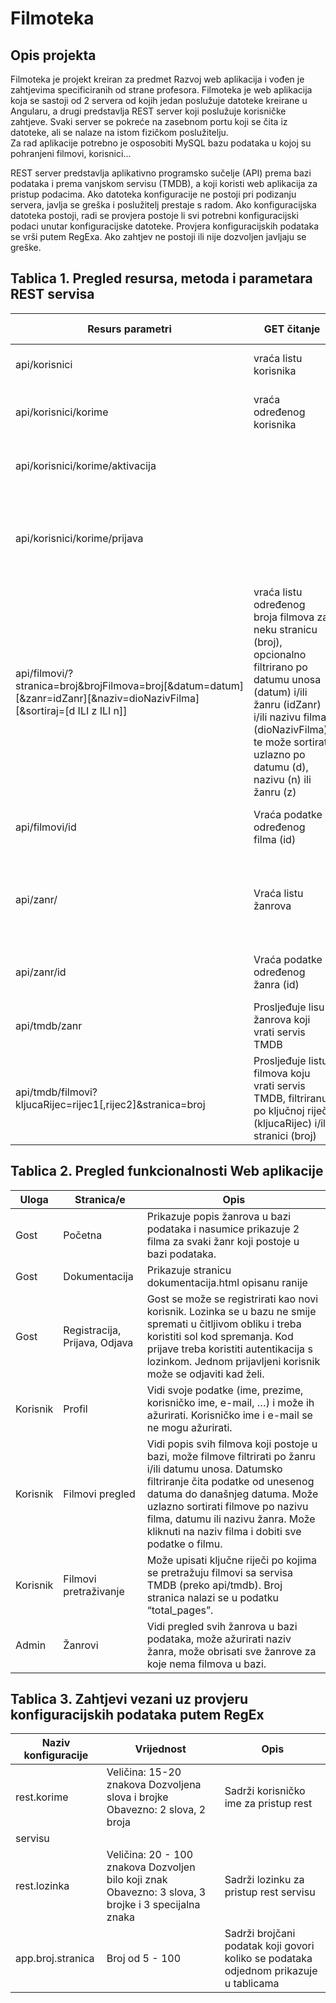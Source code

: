 # Filmoteka

## Opis projekta
Filmoteka je projekt kreiran za predmet Razvoj web aplikacija i vođen je zahtjevima specificiranih od strane profesora.
Filmoteka je web aplikacija koja se sastoji od 2 servera od kojih jedan poslužuje datoteke kreirane u Angularu, a drugi predstavlja REST server koji poslužuje korisničke zahtjeve.
Svaki server se pokreće na zasebnom portu koji se čita iz datoteke, ali se nalaze na istom fizičkom poslužitelju.  
Za rad aplikacije potrebno je osposobiti MySQL bazu podataka u kojoj su pohranjeni filmovi, korisnici...  
  
REST server predstavlja aplikativno programsko sučelje (API) prema bazi podataka i prema vanjskom servisu (TMDB), a koji koristi web aplikacija za pristup podacima.
Ako datoteka konfiguracije ne postoji pri podizanju servera, javlja se greška i poslužitelj prestaje s
radom. Ako konfiguracijska datoteka postoji, radi se provjera postoje li svi potrebni konfiguracijski podaci unutar konfiguracijske datoteke.
Provjera konfiguracijskih podataka se vrši putem RegExa. Ako zahtjev ne postoji ili nije dozvoljen javljaju se greške.  


## Tablica 1. Pregled resursa, metoda i parametara REST servisa
| Resurs parametri | GET čitanje | POST kreiranje | PUT ažuriranje | DELETE brisanje
| --- | --- | --- | --- | --- |
| api/korisnici | vraća listu korisnika | kreira novog korisnika | | | Odrađeno sve |
| api/korisnici/korime | vraća određenog korisnika | “metoda nije dopuštena” (405)" | Ažurira određenog korisnika | 
| api/korisnici/korime/aktivacija | | “metoda nije dopuštena “ (405) | Aktivira novog korisnika | 
| api/korisnici/korime/prijava | | Provjerava podatke prijave i vraća je li korisnik uspješno prijavljen | | 
| api/filmovi/?stranica=broj&brojFilmova=broj[&datum=datum][&zanr=idZanr][&naziv=dioNazivFilma][&sortiraj=[d ILI z ILI n]] | vraća listu određenog broja filmova za neku stranicu (broj), opcionalno filtrirano po datumu unosa (datum) i/ili žanru (idZanr) i/ili nazivu filma (dioNazivFilma), te može sortirati uzlazno po datumu (d), nazivu (n) ili žanru (z) | Uz dobivene podatke čita sve podatke o filmu s vanjskog servisa i dodaje novi film | |
| api/filmovi/id | Vraća podatke određenog filma (id) | “metoda nije dopuštena” (405) | Ažurira podatke određenog filma | Briše određeni film 
| api/zanr/ | Vraća listu žanrova | Dodaje novi žanr | | Briše sve žanrove za koje ne postoji film.
| api/zanr/id | Vraća podatke određenog žanra (id) | “metoda nije dopuštena” (405) | Ažurira postojeći žanr | Briše određeni žanr|
| api/tmdb/zanr | Prosljeđuje lisu žanrova koji vrati servis TMDB | | | 
| api/tmdb/filmovi?kljucaRijec=rijec1[,rijec2]&stranica=broj | Prosljeđuje listu filmova koju vrati servis TMDB, filtriranu po ključnoj riječi (kljucaRijec) i/ili stranici (broj) | | | 

## Tablica 2. Pregled funkcionalnosti Web aplikacije
| Uloga    | Stranica/e                     | Opis                                                                                         |
| -------- | ------------------------------ | -------------------------------------------------------------------------------------------- |
| Gost     | Početna                        | Prikazuje popis žanrova u bazi podataka i nasumice prikazuje 2 filma za svaki žanr koji postoje u bazi podataka.              |
| Gost     | Dokumentacija                  | Prikazuje stranicu dokumentacija.html opisanu ranije                                         |               
| Gost     | Registracija, Prijava, Odjava  | Gost se može se registrirati kao novi korisnik. Lozinka se u bazu ne smije spremati u čitljivom obliku i treba koristiti sol kod spremanja. Kod prijave treba koristiti autentikacija s lozinkom. Jednom prijavljeni korisnik može se odjaviti kad želi.              |               
| Korisnik | Profil                         | Vidi svoje podatke (ime, prezime, korisničko ime, e-mail, …) i može ih ažurirati. Korisničko ime i e-mail se ne mogu ažurirati.  |  
| Korisnik | Filmovi pregled                | Vidi popis svih filmova koji postoje u bazi, može filmove filtrirati po žanru i/ili datumu unosa. Datumsko filtriranje čita podatke od unesenog datuma do današnjeg datuma. Može uzlazno sortirati filmove po nazivu filma, datumu ili nazivu žanra. Može kliknuti na naziv filma i dobiti sve podatke o filmu.          |                    |
| Korisnik | Filmovi pretraživanje          | Može upisati ključne riječi po kojima se pretražuju filmovi sa servisa TMDB (preko api/tmdb). Broj stranica nalazi se u podatku “total_pages”.             |
|    Admin      |     Žanrovi                           |    Vidi pregled svih žanrova u bazi podataka, može ažurirati naziv žanra, može obrisati sve žanrove za koje nema filmova u bazi.       |   

## Tablica 3. Zahtjevi vezani uz provjeru konfiguracijskih podataka putem RegEx
| Naziv konfiguracije    | Vrijednost                     | Opis                                                                                         |
| -------- | ------------------------------ | -------------------------------------------------------------------------------------------- |
| rest.korime     | Veličina: 15-20 znakova Dozvoljena slova i brojke Obavezno: 2 slova, 2 broja                        | Sadrži korisničko ime za pristup rest
servisu   |  
| rest.lozinka     | Veličina: 20 - 100 znakova Dozvoljen bilo koji znak Obavezno: 3 slova, 3 brojke i 3 specijalna znaka                  | Sadrži lozinku za pristup rest servisu   |               
| app.broj.stranica      | Broj od 5 - 100  |Sadrži brojčani podatak koji govori koliko se podataka odjednom prikazuje u tablicama      |           
